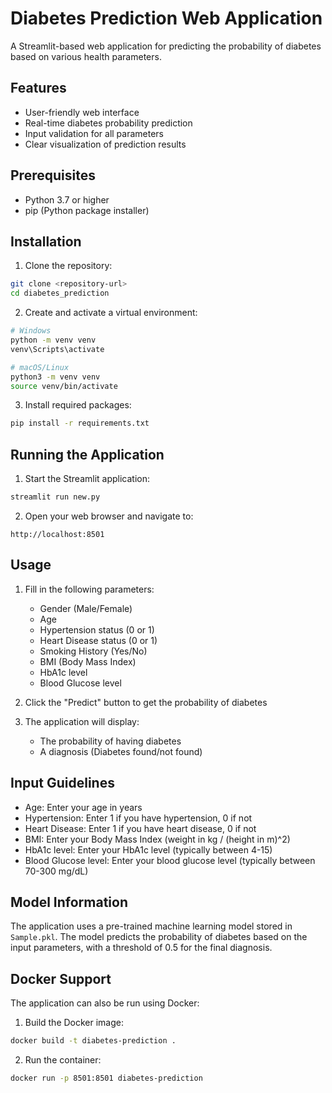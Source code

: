 # Diabetes Prediction Web Application

A Streamlit-based web application for predicting the probability of diabetes based on various health parameters.

## Features

- User-friendly web interface
- Real-time diabetes probability prediction
- Input validation for all parameters
- Clear visualization of prediction results

## Prerequisites

- Python 3.7 or higher
- pip (Python package installer)

## Installation

1. Clone the repository:
```bash
git clone <repository-url>
cd diabetes_prediction
```

2. Create and activate a virtual environment:
```bash
# Windows
python -m venv venv
venv\Scripts\activate

# macOS/Linux
python3 -m venv venv
source venv/bin/activate
```

3. Install required packages:
```bash
pip install -r requirements.txt
```

## Running the Application

1. Start the Streamlit application:
```bash
streamlit run new.py
```

2. Open your web browser and navigate to:
```
http://localhost:8501
```

## Usage

1. Fill in the following parameters:
   - Gender (Male/Female)
   - Age
   - Hypertension status (0 or 1)
   - Heart Disease status (0 or 1)
   - Smoking History (Yes/No)
   - BMI (Body Mass Index)
   - HbA1c level
   - Blood Glucose level

2. Click the "Predict" button to get the probability of diabetes

3. The application will display:
   - The probability of having diabetes
   - A diagnosis (Diabetes found/not found)

## Input Guidelines

- Age: Enter your age in years
- Hypertension: Enter 1 if you have hypertension, 0 if not
- Heart Disease: Enter 1 if you have heart disease, 0 if not
- BMI: Enter your Body Mass Index (weight in kg / (height in m)^2)
- HbA1c level: Enter your HbA1c level (typically between 4-15)
- Blood Glucose level: Enter your blood glucose level (typically between 70-300 mg/dL)

## Model Information

The application uses a pre-trained machine learning model stored in `Sample.pkl`. The model predicts the probability of diabetes based on the input parameters, with a threshold of 0.5 for the final diagnosis.

## Docker Support

The application can also be run using Docker:

1. Build the Docker image:
```bash
docker build -t diabetes-prediction .
```

2. Run the container:
```bash
docker run -p 8501:8501 diabetes-prediction
```

